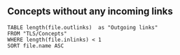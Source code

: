 
## Concepts without any incoming links
```dataview
TABLE length(file.outlinks)  as "Outgoing links"
FROM "TLS/Concepts"
WHERE length(file.inlinks) < 1
SORT file.name ASC

```

